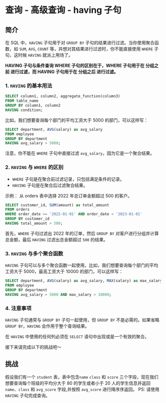 # 查询 - 高级查询 - having 子句

## 简介

在 SQL 中，`HAVING` 子句用于对 `GROUP BY` 子句的结果进行过滤。当你使用聚合函数，如 `SUM`, `AVG`, `COUNT` 等，并想对其结果进行过滤时，你不能直接使用 `WHERE` 子句，这时候 `HAVING` 就派上用场了。

**HAVING 子句与条件查询 WHERE 子句的区别在于，WHERE 子句用于在 分组之前 进行过滤，而 HAVING 子句用于在 分组之后 进行过滤。**

### 1. `HAVING` 的基本用法

```sql
SELECT column1, column2, aggregate_function(column3)
FROM table_name
GROUP BY column1, column2
HAVING condition;
```

比如，我们想要查询每个部门的平均工资大于 5000 的部门，可以这样写：

```sql
SELECT department, AVG(salary) as avg_salary
FROM employee
GROUP BY department
HAVING avg_salary > 5000;
```

注意，你不能在 `WHERE` 子句中直接过滤 `avg_salary`，因为它是一个聚合结果。

### 2. `HAVING` 与 `WHERE` 的区别

* `WHERE` 子句是在聚合前过滤记录，只包括满足条件的记录。
* `HAVING` 子句是在聚合后过滤聚合结果。

示例： 从 orders 表中选择 2022 年总订单金额超过 500 的客户。

```sql
SELECT customer_id, SUM(amount) as total_amount
FROM orders
WHERE order_date >= '2022-01-01' AND order_date < '2023-01-01'
GROUP BY customer_id
HAVING total_amount > 500;
```

首先，`WHERE` 子句过滤出 2022 年的订单，然后 `GROUP BY` 对客户进行分组并计算总金额，最后 `HAVING` 过滤出总金额超过 `500` 的结果。

### 3. `HAVING` 与多个聚合函数

`HAVING` 子句可以与多个聚合函数一起使用，比如，我们想要查询每个部门的平均工资大于 5000，最高工资大于 10000 的部门，可以这样写：

```sql
SELECT department, AVG(salary) as avg_salary, MAX(salary) as max_salary
FROM employee
GROUP BY department
HAVING avg_salary > 5000 AND max_salary > 10000;
```

### 4. 注意事项

`HAVING` 子句通常与 `GROUP BY` 子句一起使用，但 `GROUP BY` 不是必需的。如果省略 `GROUP BY`，`HAVING` 会作用于整个查询结果。

在 `HAVING` 中使用的任何列必须在 `SELECT` 语句中出现或是一个有效的聚合。

接下来请完成以下的挑战吧～


## 挑战

假设我们有一个 `student` 表，表中包含`name` `class` 和 `score` 三个字段，现在我们想要查询每个班级的平均分大于 80 的学生或者小于 20 人的学生信息并返回 `name`、`class` 和 `avg_score` 字段,并按照 `avg_score` 进行降序序返回。
PS: 请使用 `HAVING` 子句完成查询。



